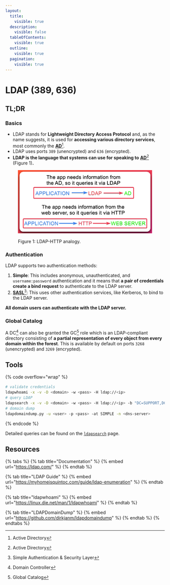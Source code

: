 ```yaml
---
layout:
  title:
    visible: true
  description:
    visible: false
  tableOfContents:
    visible: true
  outline:
    visible: true
  pagination:
    visible: true
---
```


# LDAP (389, 636)

## TL;DR

### Basics

* LDAP stands for **Lightweight Directory Access Protocol** and, as the name suggests, it is used for **accessing various directory services**, most commonly the [**AD**](#user-content-fn-1)[^1].
* LDAP uses ports `389` (unencrypted) and `636` (encrypted).
* **LDAP is the language that systems can use for speaking to** [**AD**](#user-content-fn-2)[^2] (Figure 1)**.**

<figure><img src="../.gitbook/assets/ldap_process.png" alt="" width="556"><figcaption><p>Figure 1: LDAP-HTTP analogy. </p></figcaption></figure>

### Authentication

LDAP supports two authentication methods:

1. **Simple**: This includes anonymous, unauthenticated, and `username:password` authentication and it means that **a pair of credentials create a bind request** to authenticate to the LDAP server.
2. [**SASL**](#user-content-fn-3)[^3]: This uses other authentication services, like Kerberos, to bind to the LDAP server.

**All domain users can authenticate with the LDAP server.**

### Global Catalog

A DC[^4] can also be granted the GC[^5] role which is an LDAP-compliant directory consisting of **a partial representation of every object from every domain within the forest**. This is available by default on ports `3268` (unencrypted) and `3269` (encrypted).

## Tools

{% code overflow="wrap" %}
```bash
# validate credentials
ldapwhoami -x -v -D <domain> -w <pass> -H ldap://<ip>
# query LDAP
ldapsearch -x -v -D <domain> -w <pass> -H ldap://<ip> -b "DC=SUPPORT,DC=HTB"
# domain dump
ldapdomaindump.py -u <user> -p <pass> -at SIMPLE -n <dns-server>
```
{% endcode %}

Detailed queries can be found on the [`ldapsearch`](../tools/active-directory/ldapsearch.md) page.

## Resources

{% tabs %}
{% tab title="Documentation" %}
{% embed url="https://ldap.com/" %}
{% endtab %}

{% tab title="LDAP Guide" %}
{% embed url="https://myhomeisquintoc.com/guide/ldap-enumeration" %}
{% endtab %}

{% tab title="ldapwhoami" %}
{% embed url="https://linux.die.net/man/1/ldapwhoami" %}
{% endtab %}

{% tab title="LDAPDomainDump" %}
{% embed url="https://github.com/dirkjanm/ldapdomaindump" %}
{% endtab %}
{% endtabs %}

[^1]: Active Directory

[^2]: Active Directory

[^3]: Simple Authentication & Security Layer

[^4]: Domain Controller

[^5]: Global Catalog
